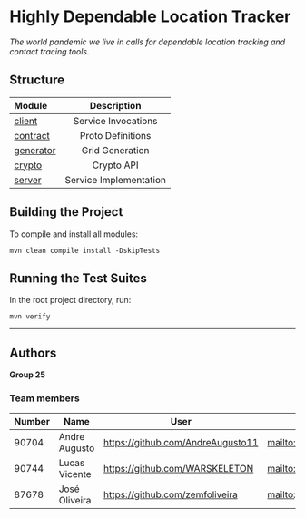 # Highly Dependable Location Tracker 
_The world pandemic we live in calls for dependable location tracking and contact tracing tools._

## Structure

| Module               |      Description      |
| :------------------- | :-------------------: |
| [client](client)     |  Service Invocations  |
| [contract](contract) |   Proto Definitions   |
| [generator](generator)|    Grid Generation   |
| [crypto](location-tracker-crypto)     |      Crypto API       |
| [server](server)     | Service Implementation|

## Building the Project
To compile and install all modules:

```shell script
mvn clean compile install -DskipTests
```
## Running the Test Suites
In the root project directory, run:

```shell script
mvn verify
```

----
## Authors

**Group 25**

### Team members

| Number | Name              | User                                 | Email                                       |
| -------|-------------------|--------------------------------------|---------------------------------------------|
| 90704  | Andre Augusto     | <https://github.com/AndreAugusto11>  | <mailto:andre.augusto@tecnico.ulisboa.pt>   |
| 90744  | Lucas Vicente     | <https://github.com/WARSKELETON>     | <mailto:lucasvicente@tecnico.ulisboa.pt>    |
| 87678  | José Oliveira     | <https://github.com/zemfoliveira>    | <mailto:jose.f.oliveira@tecnico.ulisboa.pt> |
